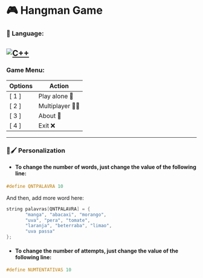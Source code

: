 # 🎮 Hangman Game
 
### 🚀 Language: 
[![C++](https://img.shields.io/badge/-C++-0E0E0F?style=flat&logo=C++)](https://github.com/LucasLima337)
---

### Game Menu:
Options   | Action
--------- | ------
[ 1 ] | Play alone 👦
[ 2 ] | Multiplayer 👦👩
[ 3 ] | About 📖
[ 4 ] | Exit ❌
---

### 🎨🖌 Personalization
* #### To change the number of words, just change the value of the following line:
```c++
#define QNTPALAVRA 10
```
And then, add more word here:
 ```c++
 string palavras[QNTPALAVRA] = {
        "manga", "abacaxi", "morango",
        "uva", "pera", "tomate", 
        "laranja", "beterraba", "limao",
        "uva passa"
 };
 ```
 * #### To change the number of attempts, just change the value of the following line:
 ```c++
 #define NUMTENTATIVAS 10
 ```
